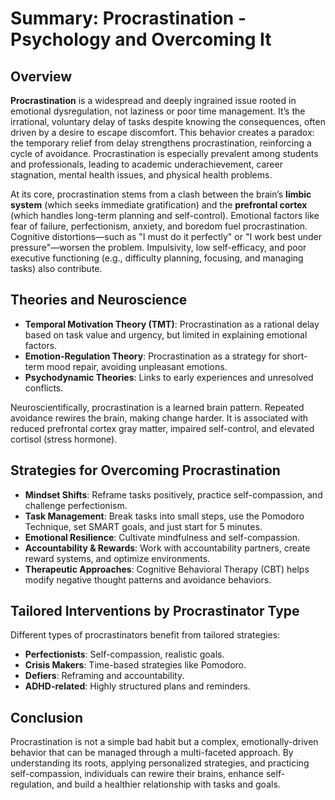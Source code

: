 # Summary: Procrastination - Psychology and Overcoming It

## Overview

**Procrastination** is a widespread and deeply ingrained issue rooted in emotional dysregulation, not laziness or poor time management. It’s the irrational, voluntary delay of tasks despite knowing the consequences, often driven by a desire to escape discomfort. This behavior creates a paradox: the temporary relief from delay strengthens procrastination, reinforcing a cycle of avoidance. Procrastination is especially prevalent among students and professionals, leading to academic underachievement, career stagnation, mental health issues, and physical health problems.

At its core, procrastination stems from a clash between the brain’s **limbic system** (which seeks immediate gratification) and the **prefrontal cortex** (which handles long-term planning and self-control). Emotional factors like fear of failure, perfectionism, anxiety, and boredom fuel procrastination. Cognitive distortions—such as "I must do it perfectly" or "I work best under pressure"—worsen the problem. Impulsivity, low self-efficacy, and poor executive functioning (e.g., difficulty planning, focusing, and managing tasks) also contribute.

## Theories and Neuroscience

- **Temporal Motivation Theory (TMT)**: Procrastination as a rational delay based on task value and urgency, but limited in explaining emotional factors.
- **Emotion-Regulation Theory**: Procrastination as a strategy for short-term mood repair, avoiding unpleasant emotions.
- **Psychodynamic Theories**: Links to early experiences and unresolved conflicts.

Neuroscientifically, procrastination is a learned brain pattern. Repeated avoidance rewires the brain, making change harder. It is associated with reduced prefrontal cortex gray matter, impaired self-control, and elevated cortisol (stress hormone).

## Strategies for Overcoming Procrastination

- **Mindset Shifts**: Reframe tasks positively, practice self-compassion, and challenge perfectionism.
- **Task Management**: Break tasks into small steps, use the Pomodoro Technique, set SMART goals, and just start for 5 minutes.
- **Emotional Resilience**: Cultivate mindfulness and self-compassion.
- **Accountability & Rewards**: Work with accountability partners, create reward systems, and optimize environments.
- **Therapeutic Approaches**: Cognitive Behavioral Therapy (CBT) helps modify negative thought patterns and avoidance behaviors.

## Tailored Interventions by Procrastinator Type

Different types of procrastinators benefit from tailored strategies:
- **Perfectionists**: Self-compassion, realistic goals.
- **Crisis Makers**: Time-based strategies like Pomodoro.
- **Defiers**: Reframing and accountability.
- **ADHD-related**: Highly structured plans and reminders.

## Conclusion

Procrastination is not a simple bad habit but a complex, emotionally-driven behavior that can be managed through a multi-faceted approach. By understanding its roots, applying personalized strategies, and practicing self-compassion, individuals can rewire their brains, enhance self-regulation, and build a healthier relationship with tasks and goals.
